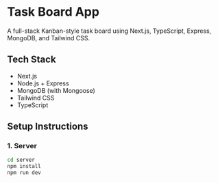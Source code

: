 # Task Board App

A full-stack Kanban-style task board using Next.js, TypeScript, Express, MongoDB, and Tailwind CSS.

## Tech Stack
- Next.js
- Node.js + Express
- MongoDB (with Mongoose)
- Tailwind CSS
- TypeScript

## Setup Instructions

### 1. Server
```bash
cd server
npm install
npm run dev
